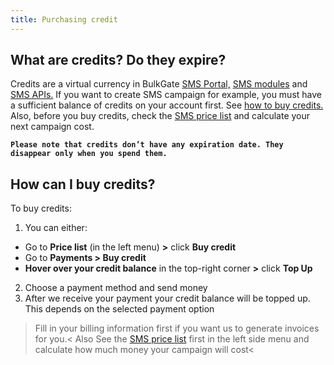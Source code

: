 ```yaml
---
title: Purchasing credit 
---
```


## What are credits? Do they expire?
Credits are a virtual currency in BulkGate [SMS Portal,](https://www.bulkgate.com/en/sms-portal/) [SMS modules](https://www.bulkgate.com/en/sms-module/) and [SMS APIs.](https://www.bulkgate.com/en/developers/sms-api/) If you want to create SMS campaign for example, you must have a sufficient balance of credits on your account first. See [how to buy credits.](#how-can-i-buy-credits) Also, before you buy credits, check the [SMS price list](using-price-list.md#how-to-use-price-list) and calculate your next campaign cost. 

**`Please note that credits don’t have any expiration date. They disappear only when you spend them.`**

## How can I buy credits?
To buy credits:
1. You can either:
- Go to **Price list** (in the left menu) **>** click **Buy credit** 
- Go to **Payments > Buy credit** 
- **Hover over your credit balance** in the top-right corner **>** click **Top Up**
2.	Choose a payment method and send money
3.	After we receive your payment your credit balance will be topped up. This depends on the selected payment option

>Fill in your billing information first if you want us to generate invoices for you.<
Also
>See the [SMS price list](using-price-list.md#how-to-use-price-list) first in the left side menu and calculate how much money  your campaign will cost<
